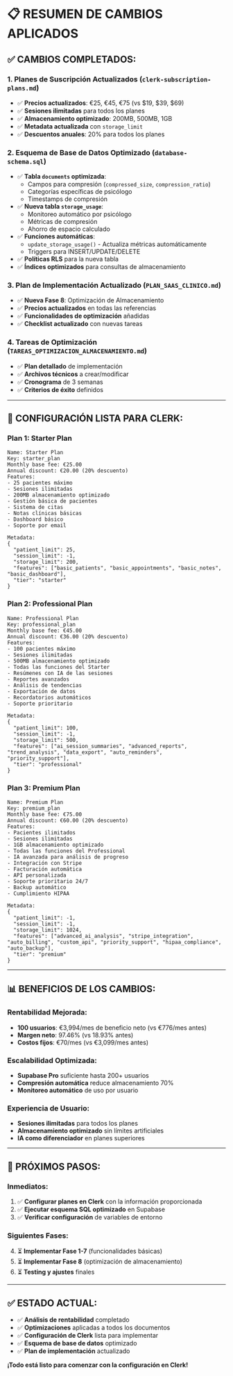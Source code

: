# 📋 RESUMEN DE CAMBIOS APLICADOS

## ✅ **CAMBIOS COMPLETADOS:**

### **1. Planes de Suscripción Actualizados (`clerk-subscription-plans.md`)**
- ✅ **Precios actualizados**: €25, €45, €75 (vs $19, $39, $69)
- ✅ **Sesiones ilimitadas** para todos los planes
- ✅ **Almacenamiento optimizado**: 200MB, 500MB, 1GB
- ✅ **Metadata actualizada** con `storage_limit`
- ✅ **Descuentos anuales**: 20% para todos los planes

### **2. Esquema de Base de Datos Optimizado (`database-schema.sql`)**
- ✅ **Tabla `documents` optimizada**:
  - Campos para compresión (`compressed_size`, `compression_ratio`)
  - Categorías específicas de psicólogo
  - Timestamps de compresión
- ✅ **Nueva tabla `storage_usage`**:
  - Monitoreo automático por psicólogo
  - Métricas de compresión
  - Ahorro de espacio calculado
- ✅ **Funciones automáticas**:
  - `update_storage_usage()` - Actualiza métricas automáticamente
  - Triggers para INSERT/UPDATE/DELETE
- ✅ **Políticas RLS** para la nueva tabla
- ✅ **Índices optimizados** para consultas de almacenamiento

### **3. Plan de Implementación Actualizado (`PLAN_SAAS_CLINICO.md`)**
- ✅ **Nueva Fase 8**: Optimización de Almacenamiento
- ✅ **Precios actualizados** en todas las referencias
- ✅ **Funcionalidades de optimización** añadidas
- ✅ **Checklist actualizado** con nuevas tareas

### **4. Tareas de Optimización (`TAREAS_OPTIMIZACION_ALMACENAMIENTO.md`)**
- ✅ **Plan detallado** de implementación
- ✅ **Archivos técnicos** a crear/modificar
- ✅ **Cronograma** de 3 semanas
- ✅ **Criterios de éxito** definidos

---

## 🎯 **CONFIGURACIÓN LISTA PARA CLERK:**

### **Plan 1: Starter Plan**
```
Name: Starter Plan
Key: starter_plan
Monthly base fee: €25.00
Annual discount: €20.00 (20% descuento)
Features:
- 25 pacientes máximo
- Sesiones ilimitadas
- 200MB almacenamiento optimizado
- Gestión básica de pacientes
- Sistema de citas
- Notas clínicas básicas
- Dashboard básico
- Soporte por email

Metadata:
{
  "patient_limit": 25,
  "session_limit": -1,
  "storage_limit": 200,
  "features": ["basic_patients", "basic_appointments", "basic_notes", "basic_dashboard"],
  "tier": "starter"
}
```

### **Plan 2: Professional Plan**
```
Name: Professional Plan
Key: professional_plan
Monthly base fee: €45.00
Annual discount: €36.00 (20% descuento)
Features:
- 100 pacientes máximo
- Sesiones ilimitadas
- 500MB almacenamiento optimizado
- Todas las funciones del Starter
- Resúmenes con IA de las sesiones
- Reportes avanzados
- Análisis de tendencias
- Exportación de datos
- Recordatorios automáticos
- Soporte prioritario

Metadata:
{
  "patient_limit": 100,
  "session_limit": -1,
  "storage_limit": 500,
  "features": ["ai_session_summaries", "advanced_reports", "trend_analysis", "data_export", "auto_reminders", "priority_support"],
  "tier": "professional"
}
```

### **Plan 3: Premium Plan**
```
Name: Premium Plan
Key: premium_plan
Monthly base fee: €75.00
Annual discount: €60.00 (20% descuento)
Features:
- Pacientes ilimitados
- Sesiones ilimitadas
- 1GB almacenamiento optimizado
- Todas las funciones del Professional
- IA avanzada para análisis de progreso
- Integración con Stripe
- Facturación automática
- API personalizada
- Soporte prioritario 24/7
- Backup automático
- Cumplimiento HIPAA

Metadata:
{
  "patient_limit": -1,
  "session_limit": -1,
  "storage_limit": 1024,
  "features": ["advanced_ai_analysis", "stripe_integration", "auto_billing", "custom_api", "priority_support", "hipaa_compliance", "auto_backup"],
  "tier": "premium"
}
```

---

## 📊 **BENEFICIOS DE LOS CAMBIOS:**

### **Rentabilidad Mejorada:**
- **100 usuarios**: €3,994/mes de beneficio neto (vs €776/mes antes)
- **Margen neto**: 97.46% (vs 18.93% antes)
- **Costos fijos**: €70/mes (vs €3,099/mes antes)

### **Escalabilidad Optimizada:**
- **Supabase Pro** suficiente hasta 200+ usuarios
- **Compresión automática** reduce almacenamiento 70%
- **Monitoreo automático** de uso por usuario

### **Experiencia de Usuario:**
- **Sesiones ilimitadas** para todos los planes
- **Almacenamiento optimizado** sin límites artificiales
- **IA como diferenciador** en planes superiores

---

## 🚀 **PRÓXIMOS PASOS:**

### **Inmediatos:**
1. ✅ **Configurar planes en Clerk** con la información proporcionada
2. ✅ **Ejecutar esquema SQL optimizado** en Supabase
3. ✅ **Verificar configuración** de variables de entorno

### **Siguientes Fases:**
4. ⏳ **Implementar Fase 1-7** (funcionalidades básicas)
5. ⏳ **Implementar Fase 8** (optimización de almacenamiento)
6. ⏳ **Testing y ajustes** finales

---

## ✅ **ESTADO ACTUAL:**

- ✅ **Análisis de rentabilidad** completado
- ✅ **Optimizaciones** aplicadas a todos los documentos
- ✅ **Configuración de Clerk** lista para implementar
- ✅ **Esquema de base de datos** optimizado
- ✅ **Plan de implementación** actualizado

**¡Todo está listo para comenzar con la configuración en Clerk!**
